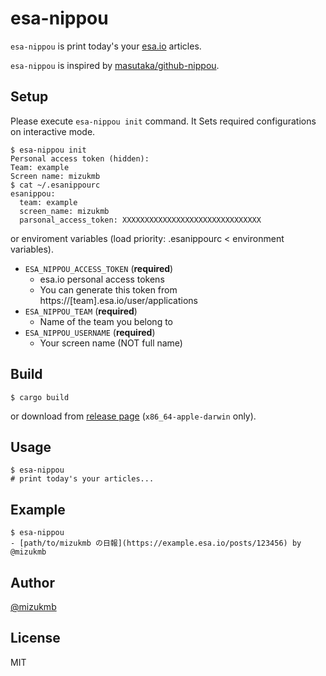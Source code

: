 # esa-nippou

`esa-nippou` is print today's your [esa.io](https://esa.io) articles.

`esa-nippou` is inspired by [masutaka/github-nippou](https://github.com/masutaka/github-nippou).

## Setup

Please execute `esa-nippou init` command. It Sets required configurations on interactive mode.

```console
$ esa-nippou init
Personal access token (hidden):
Team: example
Screen name: mizukmb
$ cat ~/.esanippourc
esanippou:
  team: example
  screen_name: mizukmb
  parsonal_access_token: XXXXXXXXXXXXXXXXXXXXXXXXXXXXXXX
```

or enviroment variables (load priority: .esanippourc < environment variables).

- `ESA_NIPPOU_ACCESS_TOKEN` (**required**)
  - esa.io personal access tokens
  - You can generate this token from https://[team].esa.io/user/applications
- `ESA_NIPPOU_TEAM` (**required**)
  - Name of the team you belong to
- `ESA_NIPPOU_USERNAME` (**required**)
  - Your screen name (NOT full name)

## Build

```console
$ cargo build
```

or download from [release page](https://github.com/mizukmb/esa-nippou/releases) (`x86_64-apple-darwin` only).

## Usage

```console
$ esa-nippou
# print today's your articles...
```

## Example

```console
$ esa-nippou
- [path/to/mizukmb の日報](https://example.esa.io/posts/123456) by @mizukmb
```

## Author

[@mizukmb](https://twitter.com/mizukmb)

## License

MIT
